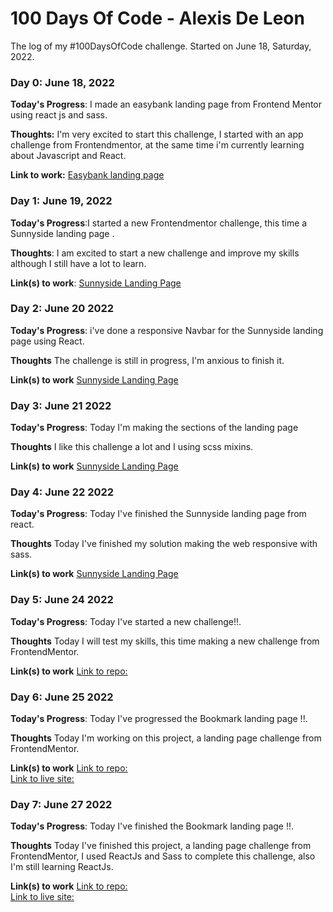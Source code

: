 # 100 Days Of Code - Alexis De Leon
The log of my #100DaysOfCode challenge. Started on June 18, Saturday, 2022.

### Day 0: June 18, 2022 

**Today's Progress**: I made an easybank landing page from Frontend Mentor using react js and sass.

**Thoughts:** I'm very excited to start this challenge, I started with an app challenge from Frontendmentor, at the same time i'm currently learning about Javascript and React.

**Link to work:** [Easybank landing page](https://easybank-landing-page-react-js.vercel.app/)

### Day 1: June 19, 2022 

**Today's Progress**:I started a new Frontendmentor challenge, this time a Sunnyside landing page .

**Thoughts**: I am excited to start a new challenge and improve my skills although I still have a lot to learn.

**Link(s) to work**: [Sunnyside Landing Page](https://sunnyside-landing-page-seven.vercel.app/)


### Day 2: June 20 2022

**Today's Progress**: i've done a responsive Navbar for the Sunnyside landing page using React.

**Thoughts** The challenge is still in progress, I'm anxious to finish it.

**Link(s) to work** [Sunnyside Landing Page](https://sunnyside-landing-page-seven.vercel.app/)

### Day 3: June 21 2022

**Today's Progress**: Today I'm making the sections of the landing page

**Thoughts** I like this challenge a lot and I using scss mixins.

**Link(s) to work** [Sunnyside Landing Page](https://sunnyside-landing-page-seven.vercel.app/)

### Day 4: June 22 2022

**Today's Progress**: Today I've finished the Sunnyside landing page from react.

**Thoughts** Today I've finished my solution making the web responsive with sass.

**Link(s) to work** [Sunnyside Landing Page](https://sunnyside-landing-page-seven.vercel.app/)

### Day 5: June 24 2022

**Today's Progress**: Today I've started a new challenge!!.

**Thoughts** Today I will test my skills, this time making a new challenge from FrontendMentor.

**Link(s) to work** [Link to repo:](https://github.com/alexisdlr/Bookmark-landing-page)


### Day 6: June 25 2022

**Today's Progress**: Today I've progressed the Bookmark landing page !!.

**Thoughts** Today I'm working on this project, a landing page challenge from FrontendMentor.

**Link(s) to work** [Link to repo:](https://github.com/alexisdlr/Bookmark-landing-page) <br>
                    [Link to live site:](https://bookmark-landing-page-two.vercel.app/)
             

### Day 7: June 27 2022

**Today's Progress**: Today I've finished the Bookmark landing page !!.

**Thoughts** Today I've finished this project, a landing page challenge from FrontendMentor, I used ReactJs and Sass to complete this challenge, also I'm still learning ReactJs.

**Link(s) to work** [Link to repo:](https://github.com/alexisdlr/Bookmark-landing-page) <br>
                    [Link to live site:](https://bookmark-landing-page-two.vercel.app/)             



